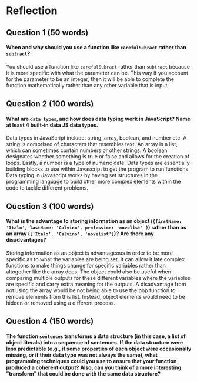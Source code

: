 # Reflection

## Question 1 (50 words)
#### When and why should you use a function like `carefulSubract` rather than `subtract`? 

You should use a function like `carefulSubract` rather than `subtract` because it is more specific with what the parameter can be. This way if you account for the parameter to be an integer, then it will be able to complete the function mathematically rather than any other variable that is input.


## Question 2 (100 words)
#### What are `data types`, and how does data typing work in JavaScript? Name at least 4 built-in data JS data types. 
 
Data types in JavaScript include: string, array, boolean, and number etc. A string is comprised of characters that resembles text. An array is a list, which can sometimes contain numbers or other strings. A boolean designates whether something is true or false and allows for the creation of loops. Lastly, a number is a type of numeric date. Data types are essentially building blocks to use within Javascript to get the program to run functions. Data typing in Javascript works by having set structures in the programming language to build other more complex elements within the code to tackle different problems.


## Question 3 (100 words)
#### What is the advantage to storing information as an object (`{firstName: 'Italo', lastName: 'Calvino', profession: 'novelist' }`) rather than as an array (`['Italo', 'Calvino', 'novelist']`)? Are there any disadvantages?
Storing information as an object is advantageous in order to be more specific as to what the variables are being set. It can allow it late complex functions to make things change for specific variables rather than altogether like the array does. The object could also be useful when comparing multiple outputs for these different variables where the variables are specific and carry extra meaning for the outputs. A disadvantage from not using the array would be not being able to use the pop function to remove elements from this list. Instead, object elements would need to be hidden or removed using a different process. 

## Question 4 (150 words)
#### The function `sentences` transforms a data structure (in this case, a list of object literals) into a sequence of sentences. If the data structure were less predictable (e.g., if some properties of each object were occasionally missing, or if their data type was not always the same), what programming techniques could you use to ensure that your function produced a coherent output? Also, can you think of a more interesting "transform" that could be done with the same data structure?

